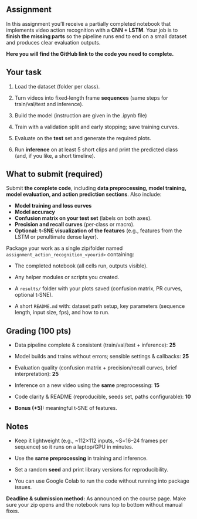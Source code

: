 ## Assignment

In this assignment you’ll receive a partially completed notebook that implements video action recognition with a **CNN + LSTM**. Your job is to **finish the missing parts** so the pipeline runs end to end on a small dataset and produces clear evaluation outputs.

**Here you will find the GitHub link to the code you need to complete.**


## Your task

1. Load the dataset (folder per class).
    
2. Turn videos into fixed‑length frame **sequences** (same steps for train/val/test and inference).
    
3. Build the model (instruction are given in the .ipynb file)
    
4. Train with a validation split and early stopping; save training curves.
    
5. Evaluate on the **test** set and generate the required plots.
    
6. Run **inference** on at least 5 short clips and print the predicted class (and, if you like, a short timeline).
    

## What to submit (required)

Submit **the complete code**, including **data preprocessing, model training, model evaluation, and action prediction sections**. Also include:

- **Model training and loss curves**
- **Model accuracy**
- **Confusion matrix on your test set** (labels on both axes).
- **Precision and recall curves** (per‑class or macro).
- **Optional:** **t‑SNE visualization of the features** (e.g., features from the LSTM or penultimate dense layer).

Package your work as a single zip/folder named `assignment_action_recognition_<yourid>` containing:

- The completed notebook (all cells run, outputs visible).
    
- Any helper modules or scripts you created.
    
- A `results/` folder with your plots saved (confusion matrix, PR curves, optional t‑SNE).
    
- A short `README.md` with: dataset path setup, key parameters (sequence length, input size, fps), and how to run.
    

## Grading (100 pts)

- Data pipeline complete & consistent (train/val/test + inference): **25**
    
- Model builds and trains without errors; sensible settings & callbacks: **25**
    
- Evaluation quality (confusion matrix + precision/recall curves, brief interpretation): **25**
    
- Inference on a new video using the **same** preprocessing: **15**
    
- Code clarity & README (reproducible, seeds set, paths configurable): **10**
    
- **Bonus (+5):** meaningful t‑SNE of features.
    

## Notes

- Keep it lightweight (e.g., ~112×112 inputs, ~S=16–24 frames per sequence) so it runs on a laptop/GPU in minutes.
    
- Use the **same preprocessing** in training and inference.
    
- Set a random **seed** and print library versions for reproducibility.
    
- You can use Google Colab to run the code without running into package issues.
    

**Deadline & submission method:** As announced on the course page. Make sure your zip opens and the notebook runs top to bottom without manual fixes.
